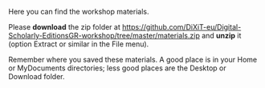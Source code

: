 Here you can find the workshop materials.

Please **download** the zip folder at <https://github.com/DiXiT-eu/Digital-Scholarly-EditionsGR-workshop/tree/master/materials.zip> and **unzip** it (option Extract or similar in the File menu).

Remember where you saved these materials. A good place is in your Home or MyDocuments directories; less good places are the Desktop or Download folder.










